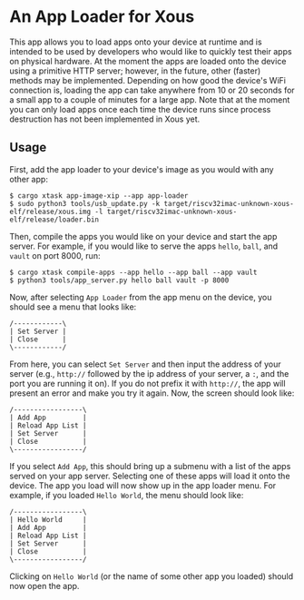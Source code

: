 # An App Loader for Xous

This app allows you to load apps onto your device at runtime and is intended to be used by developers who would like to quickly test their apps on physical hardware.
At the moment the apps are loaded onto the device using a primitive HTTP server; however, in the future, other (faster) methods may be implemented.
Depending on how good the device's WiFi connection is, loading the app can take anywhere from 10 or 20 seconds for a small app to a couple of minutes for a large app.
Note that at the moment you can only load apps once each time the device runs since process destruction has not been implemented in Xous yet.

## Usage

First, add the app loader to your device's image as you would with any other app:
```
$ cargo xtask app-image-xip --app app-loader
$ sudo python3 tools/usb_update.py -k target/riscv32imac-unknown-xous-elf/release/xous.img -l target/riscv32imac-unknown-xous-elf/release/loader.bin
```
Then, compile the apps you would like on your device and start the app server. For example, if you would like to serve the apps `hello`, `ball`, and `vault` on port 8000, run:
```
$ cargo xtask compile-apps --app hello --app ball --app vault
$ python3 tools/app_server.py hello ball vault -p 8000
```
Now, after selecting `App Loader` from the app menu on the device, you should see a menu that looks like:
```
/------------\
| Set Server |
| Close      |
\------------/
```
From here, you can select `Set Server` and then input the address of your server (e.g., `http://` followed by the ip address of your server, a `:`, and the port you are running it on). If you do not prefix it with `http://`, the app will present an error and make you try it again.
Now, the screen should look like:
```
/-----------------\
| Add App         |
| Reload App List |
| Set Server      |
| Close           |
\-----------------/
```
If you select `Add App`, this should bring up a submenu with a list of the apps served on your app server. Selecting one of these apps will load it onto the device. The app you load will now show up in the app loader menu. For example, if you loaded `Hello World`, the menu should look like:
```
/-----------------\
| Hello World     |
| Add App         |
| Reload App List |
| Set Server      |
| Close           |
\-----------------/
```
Clicking on `Hello World` (or the name of some other app you loaded) should now open the app.
